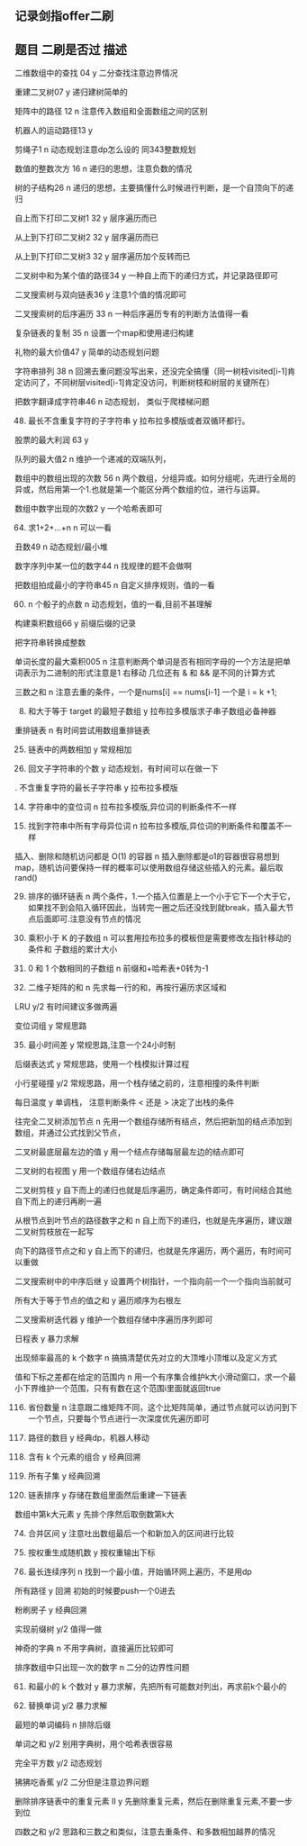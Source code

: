 ## 记录剑指offer二刷

## 题目                                 二刷是否过            描述
  
二维数组中的查找 04                       y                 二分查找注意边界情况

重建二叉树07                               y                     递归建树简单的

矩阵中的路径 12                           n                   注意传入数组和全面数组之间的区别

机器人的运动路径13                             y                 

剪绳子1                                  n                      动态规划注意dp怎么设的  同343整数规划

数值的整数次方 16                            n                    递归的思想，注意负数的情况                   

树的子结构26                              n                      递归的思想，主要搞懂什么时候进行判断，是一个自顶向下的递归

自上而下打印二叉树1 32                      y                      层序遍历而已

从上到下打印二叉树2 32                     y                          层序遍历而已

从上到下打印二叉树3 32                    y                        层序遍历加个反转而已
  
二叉树中和为某个值的路径34                  y                        一种自上而下的递归方式，并记录路径即可

二叉搜索树与双向链表36                      y                        注意1个值的情况即可     

二叉搜索树的后序遍历 33                    n                         一种后序遍历专有的判断方法值得一看

复杂链表的复制 35                          n                         设置一个map和使用递归构建

礼物的最大价值47                            y                          简单的动态规划问题

字符串排列 38                               n                          回溯去重问题没写出来，还没完全搞懂（同一树枝visited[i-1]肯定访问了，不同树层visited[i-1]肯定没访问，判断树枝和树层的关键所在）

把数字翻译成字符串46                        n                          动态规划， 类似于爬楼梯问题

48. 最长不含重复字符的子字符串                y                           拉布拉多模版或者双循环都行。

股票的最大利润 63                          y                            

队列的最大值2                              n                                 维护一个递减的双端队列，

数组中的数组出现的次数 56                    n                                  两个数组，分组异或。如何分组呢，先进行全局的异或，然后用第一个1.也就是第一个能区分两个数组的位，进行与运算。

数组中数字出现的次数2                       y                                    一个哈希表即可

64. 求1+2+…+n                              n                                  可以一看

丑数49                                      n                                  动态规划/最小堆

数字序列中某一位的数字44                        n                                  找规律的题不会做啊

把数组拍成最小的字符串45                      n                                    自定义排序规则，值的一看

60. n 个骰子的点数                           n                                    动态规划，值的一看,目前不甚理解

构建乘积数组66                               y                                     前缀后缀的记录  

把字符串转换成整数  

单词长度的最大乘积005                       n                                    注意判断两个单词是否有相同字母的一个方法是把单词表示为二进制的形式注意是1 右移动 几位还有 & 和 && 是不同的计算方式


三数之和                                     n                                  注意去重的条件，一个是nums[i] == nums[i-1] 一个是 i =  k  +1;

008. 和大于等于 target 的最短子数组          y                                     拉布拉多模版求子串子数组必备神器

   
重排链表                                    n                                    有时间尝试用数组重排链表

025. 链表中的两数相加                          y                                    常规相加

20. 回文子字符串的个数                        y                                    动态规划，有时间可以在做一下
     
. 不含重复字符的最长子字符串                    y                                      拉布拉多模版
  
 014. 字符串中的变位词                          n                                    拉布拉多模版,异位词的判断条件不一样

438. 找到字符串中所有字母异位词                  n                                        拉布拉多模版,异位词的判断条件和覆盖不一样
      
插入、删除和随机访问都是 O(1) 的容器            n                                        插入删除都是o1的容器很容易想到map，随机访问要保持一样的概率可以使用数组存储这些插入的元素。最后取rand()

029. 排序的循环链表                          n                                        两个条件，1.一个插入位置是上一个小于它下一个大于它，如果找不到会陷入循环因此，当转完一圈之后还没找到就break，插入最大节点后面即可.注意没有节点的情况
    
009. 乘积小于 K 的子数组                      n                                          可以套用拉布拉多的模板但是需要修改左指针移动的条件和   子数组的累计大小

011. 0 和 1 个数相同的子数组                  n                                        前缀和+哈希表+0转为-1


013. 二维子矩阵的和                          n                                        先求每一行的和，再按行遍历求区域和

LRU                                       y/2                                      有时间建议多做两遍  

变位词组                                    y                                          常规思路


035. 最小时间差                          y                                              常规思路,注意一个24小时制

后缀表达式                                y                                           常规思路，使用一个栈模拟计算过程

小行星碰撞                              y/2                                            常规思路，用一个栈存储之前的，注意相撞的条件判断

每日温度                                 y                                            单调栈， 注意判断条件 < 还是 > 决定了出栈的条件

往完全二叉树添加节点                       n                                            先用一个数组存储所有结点，然后把新加的结点添加到数组，并通过公式找到父节点，

二叉树最底层最左边的值                    y                                               用一个结点存储每层最左边的结点即可

二叉树的右视图                          y                                                用一个数组存储右边结点

二叉树剪枝                             y                                                  自下而上的递归也就是后序遍历，确定条件即可，有时间结合其他自下而上的递归再刷一遍

  
从根节点到叶节点的路径数字之和            n                                                  自上而下的递归，也就是先序遍历，建议跟二叉树剪枝放在一起写

向下的路径节点之和                    y                                                     自上而下的递归，也就是先序遍历，两个遍历，有时间可以重做

 二叉搜索树中的中序后继                y                                                     设置两个树指针，一个指向前一个一个指向当前就可

 所有大于等于节点的值之和              y                                                      遍历顺序为右根左

二叉搜索树迭代器                    y                                                          维护一个数组存储中序遍历序列即可

日程表                            y                                                            暴力求解

出现频率最高的 k 个数字              n                                                            搞搞清楚优先对立的大顶堆小顶堆以及定义方式


值和下标之差都在给定的范围内         n                                                            用一个有序集合维护k大小滑动窗口，求一个最小下界维护一个范围，只有有数在这个范围i里面就返回true

116. 省份数量                    n                                                            注意跟二维矩阵不同，这个比矩阵简单，通过节点就可以访问到下一个节点，只要每个节点进行一次深度优先遍历即可

098. 路径的数目                  y                                                              经典dp，机器人移动
  
080. 含有 k 个元素的组合          y                                                              经典回溯

79. 所有子集                  y                                                                  经典回溯

077. 链表排序                y                                                                  存储在数组里面然后重建一下链表

数组中第k大元素                y                                                                    先排个序然后取倒数第k大

074. 合并区间              y                                                                    注意吐出数组最后一个和新加入的区间进行比较
  
071. 按权重生成随机数         y                                                                  按权重输出下标

119. 最长连续序列            n                                                                      找到一个最小值，开始循环网上遍历，不是用dp

所有路径                      y                                                                        回溯  初始的时候要push一个0进去

粉刷房子                       y                                                                    经典回溯

实现前缀树                    y/2                                                                       值得一做

神奇的字典                    n                                                                      不用字典树，直接遍历比较即可

排序数组中只出现一次的数字    n                                                                        二分的边界性问题

061. 和最小的 k 个数对        y                                                                        暴力求解，先把所有可能数对列出，再求前k个最小的

063. 替换单词                  y/2                                                                    暴力求解
    
最短的单词编码                    n                                                                    排除后缀

单词之和                      y/2                                                                        别用字典树，用个哈希表很容易

完全平方数                      y/2                                                                      动态规划                  

狒狒吃香蕉                      y/2                                                                          二分但是注意边界问题

删除排序链表中的重复元素 II      y                                                                        先删除重复元素，然后在删除重复元素,不要一步到位

四数之和                         y/2                                                                        思路和三数之和类似，注意去重条件、和多数相加越界的情况
